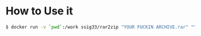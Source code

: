 # How to Use it
``` bash
$ docker run -v `pwd`:/work ssig33/rar2zip "YOUR FUCKIN ARCHIVE.rar" "YOUR FUCKIN ARCHIVE2.rar"
```
